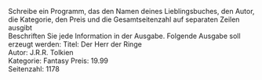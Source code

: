Schreibe ein Programm, das den Namen deines Lieblingsbuches, den Autor,  
die Kategorie, den Preis und die Gesamtseitenzahl auf separaten Zeilen ausgibt  
Beschriften Sie jede Information in der Ausgabe.
Folgende Ausgabe soll erzeugt werden:
Titel: Der Herr der Ringe  
Autor: J.R.R. Tolkien  
Kategorie: Fantasy
Preis: 19.99  
Seitenzahl: 1178